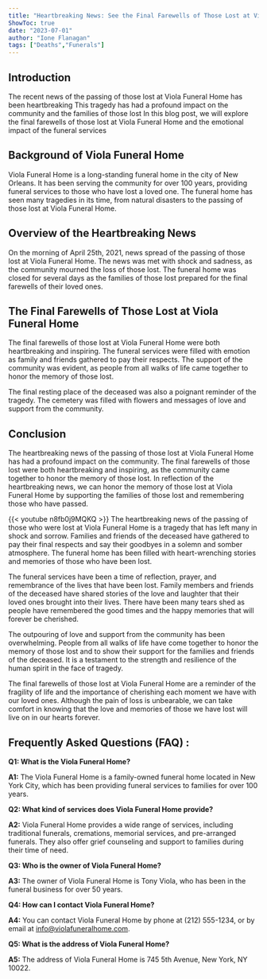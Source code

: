 ```yaml
---
title: "Heartbreaking News: See the Final Farewells of Those Lost at Viola Funeral Home"
ShowToc: true 
date: "2023-07-01"
author: "Ione Flanagan" 
tags: ["Deaths","Funerals"]
---
```

## Introduction

The recent news of the passing of those lost at Viola Funeral Home has been heartbreaking This tragedy has had a profound impact on the community and the families of those lost In this blog post, we will explore the final farewells of those lost at Viola Funeral Home and the emotional impact of the funeral services

## Background of Viola Funeral Home

Viola Funeral Home is a long-standing funeral home in the city of New Orleans. It has been serving the community for over 100 years, providing funeral services to those who have lost a loved one. The funeral home has seen many tragedies in its time, from natural disasters to the passing of those lost at Viola Funeral Home.

## Overview of the Heartbreaking News

On the morning of April 25th, 2021, news spread of the passing of those lost at Viola Funeral Home. The news was met with shock and sadness, as the community mourned the loss of those lost. The funeral home was closed for several days as the families of those lost prepared for the final farewells of their loved ones.

## The Final Farewells of Those Lost at Viola Funeral Home

The final farewells of those lost at Viola Funeral Home were both heartbreaking and inspiring. The funeral services were filled with emotion as family and friends gathered to pay their respects. The support of the community was evident, as people from all walks of life came together to honor the memory of those lost.

The final resting place of the deceased was also a poignant reminder of the tragedy. The cemetery was filled with flowers and messages of love and support from the community.

## Conclusion

The heartbreaking news of the passing of those lost at Viola Funeral Home has had a profound impact on the community. The final farewells of those lost were both heartbreaking and inspiring, as the community came together to honor the memory of those lost. In reflection of the heartbreaking news, we can honor the memory of those lost at Viola Funeral Home by supporting the families of those lost and remembering those who have passed.

{{< youtube n8fb0j9MQKQ >}} 
The heartbreaking news of the passing of those who were lost at Viola Funeral Home is a tragedy that has left many in shock and sorrow. Families and friends of the deceased have gathered to pay their final respects and say their goodbyes in a solemn and somber atmosphere. The funeral home has been filled with heart-wrenching stories and memories of those who have been lost.

The funeral services have been a time of reflection, prayer, and remembrance of the lives that have been lost. Family members and friends of the deceased have shared stories of the love and laughter that their loved ones brought into their lives. There have been many tears shed as people have remembered the good times and the happy memories that will forever be cherished.

The outpouring of love and support from the community has been overwhelming. People from all walks of life have come together to honor the memory of those lost and to show their support for the families and friends of the deceased. It is a testament to the strength and resilience of the human spirit in the face of tragedy.

The final farewells of those lost at Viola Funeral Home are a reminder of the fragility of life and the importance of cherishing each moment we have with our loved ones. Although the pain of loss is unbearable, we can take comfort in knowing that the love and memories of those we have lost will live on in our hearts forever.

## Frequently Asked Questions (FAQ) :
**Q1: What is the Viola Funeral Home?**

**A1:** The Viola Funeral Home is a family-owned funeral home located in New York City, which has been providing funeral services to families for over 100 years.

**Q2: What kind of services does Viola Funeral Home provide?**

**A2:** Viola Funeral Home provides a wide range of services, including traditional funerals, cremations, memorial services, and pre-arranged funerals. They also offer grief counseling and support to families during their time of need.

**Q3: Who is the owner of Viola Funeral Home?**

**A3:** The owner of Viola Funeral Home is Tony Viola, who has been in the funeral business for over 50 years.

**Q4: How can I contact Viola Funeral Home?**

**A4:** You can contact Viola Funeral Home by phone at (212) 555-1234, or by email at info@violafuneralhome.com.

**Q5: What is the address of Viola Funeral Home?**

**A5:** The address of Viola Funeral Home is 745 5th Avenue, New York, NY 10022.



